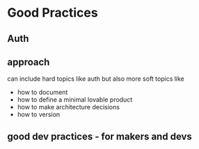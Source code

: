 # Good Practices

## Auth

## approach

can include hard topics like auth but also more soft topics like
* how to document
* how to define a minimal lovable product
* how to make architecture decisions
* how to version

## good dev practices - for makers and devs
